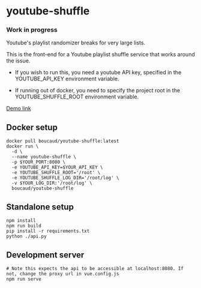 # youtube-shuffle

### Work in progress

Youtube's playlist randomizer breaks for very large lists.

This is the front-end for a Youtube playlist shuffle service that works around the issue.

* If you wish to run this, you need a youtube API key, specified in the YOUTUBE_API_KEY environment variable.

* If running out of docker, you need to specify the project root in the YOUTUBE_SHUFFLE_ROOT environment variable.

[Demo link](https://youtube-shuffle.boucaud.dev/)

## Docker setup

```
docker pull boucaud/youtube-shuffle:latest
docker run \
  -d \
  --name youtube-shuffle \
  -p $YOUR_PORT:8080 \
  -e YOUTUBE_API_KEY=$YOUR_API_KEY \
  -e YOUTUBE_SHUFFLE_ROOT='/root' \
  -e YOUTUBE_SHUFFLE_LOG_DIR='/root/log' \
  -v $YOUR_LOG_DIR:'/root/log' \
  boucaud/youtube-shuffle
```

## Standalone setup
```
npm install
npm run build
pip install -r requirements.txt
python ./api.py
```

## Development server
```
# Note this expects the api to be accessible at localhost:8080. If not, change the proxy url in vue.config.js
npm run serve
```
